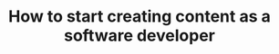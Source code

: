 ---
title: How to start creating content as a software developer
redirect_to: 'https://carlastabile.medium.com/how-to-start-creating-content-as-a-software-developer-7989dc456742'
platform: medium
---